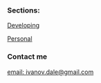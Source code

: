 ### Sections:

[Developing](./posts/developing/index.html)

[Personal](./posts/developing/index.html)


### Contact me

[email: ivanov.dale@gmail.com](mailto:ivanov.dale@gmail.com)
